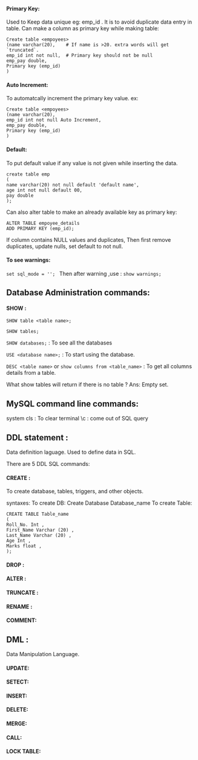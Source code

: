 #### Primary Key: 
Used to Keep data unique eg: emp_id . It is to avoid duplicate data entry in table. 
Can make a column as primary key while making table:
```
Create table <empoyees>
(name varchar(20),    # If name is >20. extra words will get `truncated`. 
emp_id int not null,  # Primary key should not be null
emp_pay double,
Primary key (emp_id)
)
```

#### Auto Increment:
To automatcally increment the primary key value. ex:
```
Create table <empoyees>
(name varchar(20),
emp_id int not null Auto Increment,
emp_pay double,
Primary key (emp_id)
)
```

#### Default: 
To put default value if any value is not given while inserting the data.
```
create table emp
(
name varchar(20) not null default 'default name',
age int not null default 00,
pay double
);
```


Can also alter table to make an already available key as primary key:
```
ALTER TABLE empoyee_details
ADD PRIMARY KEY (emp_id);
```
If column contains NULL values and duplicates, Then first remove duplicates, update nulls,  set default to not null.

#### To see warnings: 
`set sql_mode = ''; ` Then after warning ,use : `show warnings;`
 
## Database Administration commands: 
#### SHOW :
`SHOW table <table name>;`

`SHOW tables;`

`SHOW databases;` : To see all the databases  

`USE <database name>;` : To start using the database.

`DESC <table name>` or `show columns from <table_name>` : To get all columns details from a table.

What show tables will return if there is no table ?  Ans:  Empty set.

 
## MySQL command line commands:
system cls : To clear terminal
\c : come out of SQL query



## DDL statement :
Data definition laguage. Used to define data in SQL. 

There are 5 DDL SQL commands: 
#### CREATE : 
To create database, tables, triggers, and other objects. 

syntaxes: 
To create DB: Create Database Database_name
To create Table: 
```
CREATE TABLE Table_name
(
Roll_No. Int ,    
First_Name Varchar (20) ,    
Last_Name Varchar (20) ,    
Age Int ,  
Marks float , 
);
```

#### DROP : 
#### ALTER : 
#### TRUNCATE : 
#### RENAME :  
#### COMMENT:



## DML :
Data Manipulation Language. 

#### UPDATE: 
#### SETECT: 
#### INSERT: 
#### DELETE: 
#### MERGE: 
#### CALL: 
#### LOCK TABLE: 
